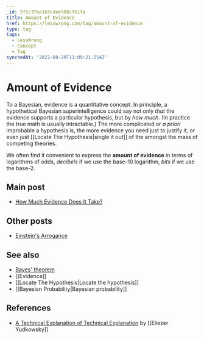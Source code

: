 ```yaml
---
_id: 5f5c37ee1b5cdee568cfb1fa
title: Amount of Evidence
href: https://lesswrong.com/tag/amount-of-evidence
type: tag
tags:
  - LessWrong
  - Concept
  - Tag
synchedAt: '2022-08-29T11:09:21.554Z'
---
```

# Amount of Evidence

To a Bayesian, evidence is a quantitative concept. In principle, a hypothetical Bayesian superintelligence could say not only *that* the evidence supports a particular hypothesis, but by *how much*. (In practice the true math is usually intractable.) The more complicated or *a priori* improbable a hypothesis is, the more evidence you need just to justify it, or even just [[Locate The Hypothesis|single it out]] of the amongst the mass of competing theories.

We often find it convenient to express the **amount of evidence** in terms of logarithms of odds, *decibels* if we use the base-10 logarithm, *bits* if we use the base-2.

## Main post

- [How Much Evidence Does It Take?](http://lesswrong.com/lw/jn/how_much_evidence_does_it_take/)

## Other posts

- [Einstein's Arrogance](http://lesswrong.com/lw/jo/einsteins_arrogance/)

## See also

- [Bayes' theorem](/tag/bayes-theorem)
- [[Evidence]]
- [[Locate The Hypothesis|Locate the hypothesis]]
- [[Bayesian Probability|Bayesian probability]]

## References

- [A Technical Explanation of Technical Explanation](http://yudkowsky.net/rational/technical) by [[Eliezer Yudkowsky]]
